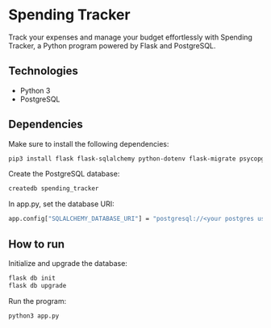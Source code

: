 # Spending Tracker

Track your expenses and manage your budget effortlessly with Spending Tracker, a Python program powered by Flask and PostgreSQL.

## Technologies

- Python 3
- PostgreSQL

## Dependencies

Make sure to install the following dependencies:

```bash
pip3 install flask flask-sqlalchemy python-dotenv flask-migrate psycopg2
```

Create the PostgreSQL database:
```bash
createdb spending_tracker
```
In app.py, set the database URI:
```bash
app.config["SQLALCHEMY_DATABASE_URI"] = "postgresql://<your postgres user>@localhost:5432/spending_tracker"
```

## How to run

Initialize and upgrade the database:
```bash
flask db init
flask db upgrade
```

Run the program:
```bash
python3 app.py
```

<!-- you should add a readme, it should contain the following -->
<!-- 1. context to the program, what is this, when did you do it, what are the technoglies used/what is needed to run the app-->
<!-- 2. some screen shots of the app, even better a youtube video, even even better host it online but that's like a whole project of it's own -->
<!-- 3. a _STEP_ by _STEP_ guide on how to get the app running-->
<!-- 4. add a seed  file so if someone wants to checkout your app they have some data to work with-->
